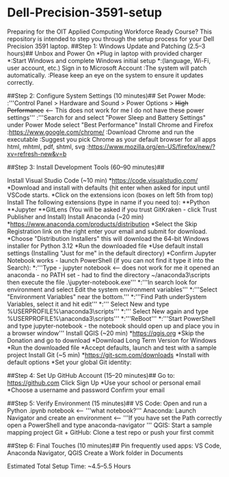 # Dell-Precision-3591-setup
Preparing for the OIT Applied Computing Workforce Ready Course? This repository is intended to step you through the setup process for your Dell Precision 3591 laptop.
##Step 1: Windows Update and Patching (2.5–3 hours)##
Unbox and Power On
*Plug in laptop with provided charger 
*:Start Windows and complete Windows initial setup 
*:(language, Wi-Fi, user account, etc.)
Sign in to Microsoft Account
:The system will patch automatically. 
:Please keep an eye on the system to ensure it updates correctly.

##Step 2: Configure System Settings (10 minutes)##
Set Power Mode:
:'''Control Panel > Hardware and Sound > Power Options > <del>High Performance</del> <-- This does not work for me I do not have these power settings'''
:'''Search for and select "Power Sleep and Battery Settings" under Power Mode select "Best Performance"
Install Chrome and Firefox
:https://www.google.com/chrome/
:Download Chrome and run the executable
:Suggest you pick Chrome as your default browser for all apps html, mhtml, pdf, shtml, svg
:https://www.mozilla.org/en-US/firefox/new/?xv=refresh-new&v=b

##Step 3: Install Development Tools (60–90 minutes)##

Install Visual Studio Code (~10 min)
*https://code.visualstudio.com/ 
*Download and install with defaults (hit enter when asked for input until VSCode starts.
*Click on the extensions icon (boxes on left 5th from top) Install The following extensions (type in name if you need to):
**Python
**Jupyter
**GitLens (You will be asked if you trust GitKraken - click Trust Publisher and Install)
Install Anaconda (~20 min)
*https://www.anaconda.com/products/distribution 
*Select the Skip Registration link	on the right enter your email and submit for download.	
*Choose "Distribution Installers" this will download the 64-bit Windows installer for Python 3.12
*Run the downloaded file
*Use default install settings (Installing "Just for me" in the default directory)
*Confirm Jupyter Notebook works - launch PowerShell (if you can not find it type it into the Search):
*:'''Type - jupyter notebook  <-- does not work for me it opened an anaconda - no PATH set - had to find the directory ~/anaconda3\scripts then execute the file .\jupyter-notebook.exe'''
*:'''In search look for environment and select Edit the system environment variables'''
*:'''Select "Environment Variables" near the bottom.'''
*:'''Find Path underSystem Variables, select it and hit edit'''
*:''' Select New and type %USERPROFILE%\anaconda3\scripts'''
*:''' Select New again and type %USERPROFILE%\anaconda3\scripts'''
*:'''ReBoot'''
*:'''Start PowerShell and type jupyter-notebook - the notebook should open up and place you in a browser window'''
Install QGIS (~20 min)
*https://qgis.org
*Skip the Donation and go to download
*Download Long Term Version for Windows
*Run the downloaded file
*Accept defaults, launch and test with a sample project
Install Git (~5 min)
*https://git-scm.com/downloads 
*Install with default options
*Set your global Git identity:

##Step 4: Set Up GitHub Account (15–20 minutes)##
Go to: https://github.com
Click Sign Up
*Use your school or personal email
*Choose a username and password
Confirm your email

##Step 5: Verify Environment (15 minutes)##
VS Code: Open and run a Python .ipynb notebook <-- '''what notebook?'''
Anaconda: Launch Navigator and create an environment <-- '''If you have set the Path correctly open a PowerShell and type anaconda-navigator '''
QGIS: Start a sample mapping project
Git + GitHub: Clone a test repo or push your first commit

##Step 6: Final Touches (10 minutes)##
Pin frequently used apps: VS Code, Anaconda Navigator, QGIS
Create a Work folder in Documents


Estimated Total Setup Time: ~4.5–5.5 Hours
